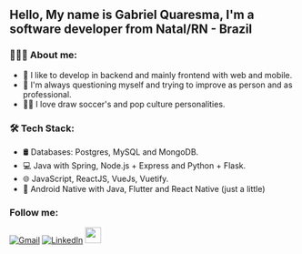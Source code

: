 ## Hello, My name is Gabriel Quaresma, I'm a software developer from Natal/RN - Brazil

### 👨🏻‍💻 About me:

- 🤩 I like to develop in backend and mainly frontend with web and mobile.
- 🤔 I'm always questioning myself and trying to improve as person and as professional.
- ✍🏽 I love draw soccer's and pop culture personalities.

### 🛠 Tech Stack:
 - 🛢 Databases: Postgres, MySQL and MongoDB.
 - 💻 Java with Spring, Node.js + Express and Python + Flask.
 - 🌐 JavaScript, ReactJS, VueJs, Vuetify.
 - 📱 Android Native with Java, Flutter and React Native (just a little)

### Follow me: 
[![Gmail](https://img.shields.io/badge/-GMAIL-D14836?style=for-the-badge&logo=gmail&logoColor=white)](mailto:j.quaresmasantos98@gmail.com)
[![LinkedIn](https://img.shields.io/badge/-LINKEDIN-0077B5?style=for-the-badge&logo=linkedin&logoColor=white)](https://www.linkedin.com/in/gabriel-quaresma-92b843137/)
<a href="https://www.instagram.com/quaresmadrawings" target="_blank"><img src="https://upload.wikimedia.org/wikipedia/commons/thumb/e/e7/Instagram_logo_2016.svg/768px-Instagram_logo_2016.svg.png" height="28"/></a>


